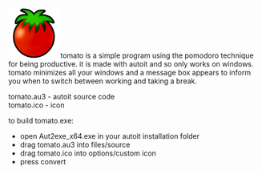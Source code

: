 ![tomato icon](https://github.com/lllllll-llll-llllll/tomato/blob/master/tomato.png)
tomato is a simple program using the pomodoro technique for being productive. it is made with autoit and so only works on windows.  
tomato minimizes all your windows and a message box appears to inform you when to switch between working and taking a break.  
  
tomato.au3 - autoit source code  
tomato.ico - icon   
  
to build tomato.exe:  
- open Aut2exe_x64.exe in your autoit installation folder  
- drag tomato.au3 into files/source  
- drag tomato.ico into options/custom icon  
- press convert  
